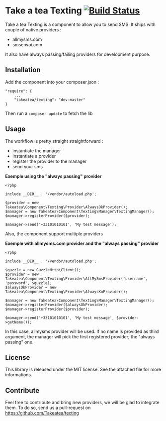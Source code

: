 # Take a tea Texting [![Build Status](https://travis-ci.org/Takeatea/texting.svg?branch=master)](https://travis-ci.org/Takeatea/texting)
Take a tea Texting is a component to allow you to send SMS. It ships with couple of native providers :
- allmysms.com
- smsenvoi.com

It also have always passing/failing providers for development purpose.

## Installation
Add the component into your composer.json :

    "require": {
        ...
        "takeatea/texting": "dev-master"
    }

Then run a `composer update` to fetch the lib

## Usage
The workflow is pretty straight straightforward :
- instantiate the manager
- instantiate a provider
- register the provider to the manager
- send your sms

**Exemple using the "always passing" provider**

    <?php

    include __DIR__ . '/vendor/autoload.php';

    $provider = new Takeatea\Component\Texting\Provider\AlwaysOkProvider();
    $manager = new Takeatea\Component\Texting\Manager\TextingManager();
    $manager->registerProvider($provider);

    $manager->send('+33101010101', 'My test message');

Also, the component support multiple providers

**Exemple with allmysms.com provider and the "always passing" provider**

    <?php

    include __DIR__ . '/vendor/autoload.php';

    $guzzle = new GuzzleHttp\Client();
    $provider = new Takeatea\Component\Texting\Provider\AllMySmsProvider('username', 'password', $guzzle);
    $alwaysOkProvider = new Takeatea\Component\Texting\Provider\AlwaysKoProvider();

    $manager = new Takeatea\Component\Texting\Manager\TextingManager();
    $manager->registerProvider($alwaysOkProvider);
    $manager->registerProvider($provider);

    $manager->send('+33101010101', 'My test message', $provider->getName());

In this case, allmysms provider will be used. If no name is provided as third argument, the manager will pick the first registered provider; the "always passing" one.

## License
This library is released under the MIT license. See the attached file for more informations.

## Contribute
Feel free to contribute and bring new providers, we will be glad to integrate them. To do so, send us a pull-request on https://github.com/Takeatea/texting
